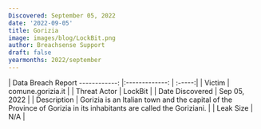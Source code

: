 ```yaml
---
Discovered: September 05, 2022
date: '2022-09-05'
title: Gorizia
image: images/blog/LockBit.png
author: Breachsense Support
draft: false
yearmonths: 2022/september
---
```



| Data Breach Report
------------:     |:-------------:    | :-----:|
| Victim      | comune.gorizia.it      | 
| Threat Actor      | LockBit      | 
| Date Discovered      | Sep 05, 2022      | 
| Description      | Gorizia is an Italian town and the capital of the Province of Gorizia in its inhabitants are called the Goriziani.      | 
| Leak Size      | N/A      | 

